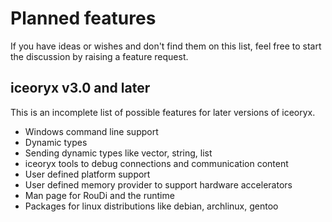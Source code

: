 # Planned features

If you have ideas or wishes and don't find them on this list,
feel free to start the discussion by raising a feature request.

## iceoryx v3.0 and later

This is an incomplete list of possible features for later versions of
iceoryx.

* Windows command line support
* Dynamic types
* Sending dynamic types like vector, string, list
* iceoryx tools to debug connections and communication content
* User defined platform support
* User defined memory provider to support hardware accelerators
* Man page for RouDi and the runtime
* Packages for linux distributions like debian, archlinux, gentoo

